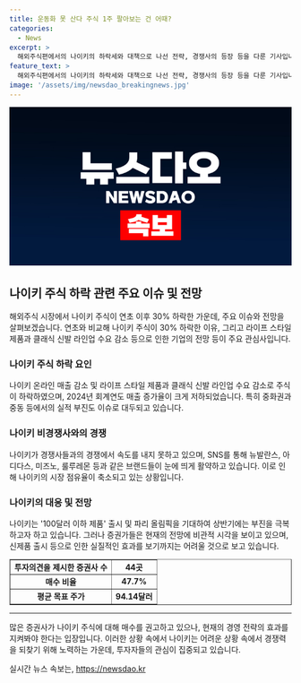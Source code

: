 ```yaml
---
title: 운동화 못 산다 주식 1주 팔아보는 건 어때?
categories:
  - News
excerpt: >
  해외주식편에서의 나이키의 하락세와 대책으로 나선 전략, 경쟁사의 등장 등을 다룬 기사입니다. 나이키는 연초부터 30% 하락하며 어려움을 겪고 있으며, 코로나19로 인한 영향과 라이프 스타일 제품 수요의 감소 등이 주요 원인으로 지적되고 있습니다. 또한, 경쟁사들의 등장과 주요 스포츠 시장에서의 경쟁이 심화되고 있는 상황을 다루고 있습니다. 회복을 위해 다양한 전략을 시도하고 있지만, 전망은 낙관적이지 않으며, 투자 전망도 다양한 견해가 있는 것으로 나타났습니다.
feature_text: >
  해외주식편에서의 나이키의 하락세와 대책으로 나선 전략, 경쟁사의 등장 등을 다룬 기사입니다. 나이키는 연초부터 30% 하락하며 어려움을 겪고 있으며, 코로나19로 인한 영향과 라이프 스타일 제품 수요의 감소 등이 주요 원인으로 지적되고 있습니다. 또한, 경쟁사들의 등장과 주요 스포츠 시장에서의 경쟁이 심화되고 있는 상황을 다루고 있습니다. 회복을 위해 다양한 전략을 시도하고 있지만, 전망은 낙관적이지 않으며, 투자 전망도 다양한 견해가 있는 것으로 나타났습니다.
image: '/assets/img/newsdao_breakingnews.jpg'
---
```


<p><img src="/assets/img/newsdao_breakingnews.jpg" alt="ontimetimes 속보" /></p>

<h2 data-ke-size="size26">나이키 주식 하락 관련 주요 이슈 및 전망</h2>

<p data-ke-size="size16">해외주식 시장에서 나이키 주식이 연초 이후 30% 하락한 가운데, 주요 이슈와 전망을 살펴보겠습니다. 연초와 비교해 나이키 주식이 30% 하락한 이유, 그리고 라이프 스타일 제품과 클래식 신발 라인업 수요 감소 등으로 인한 기업의 전망 등이 주요 관심사입니다.</p>

<h3 data-ke-size="size24">나이키 주식 하락 요인</h3>

<p data-ke-size="size16">나이키 온라인 매출 감소 및 라이프 스타일 제품과 클래식 신발 라인업 수요 감소로 주식이 하락하였으며, 2024년 회계연도 매출 증가율이 크게 저하되었습니다. 특히 중화권과 중동 등에서의 실적 부진도 이슈로 대두되고 있습니다.</p>

<h3 data-ke-size="size24">나이키 비경쟁사와의 경쟁</h3>

<p data-ke-size="size16">나이키가 경쟁사들과의 경쟁에서 속도를 내지 못하고 있으며, SNS를 통해 뉴발란스, 아디다스, 미즈노, 룰루레몬 등과 같은 브랜드들이 눈에 띄게 활약하고 있습니다. 이로 인해 나이키의 시장 점유율이 축소되고 있는 상황입니다.</p>

<h3 data-ke-size="size24">나이키의 대응 및 전망</h3>

<p data-ke-size="size16">나이키는 '100달러 이하 제품' 출시 및 파리 올림픽을 기대하여 상반기에는 부진을 극복하고자 하고 있습니다. 그러나 증권가들은 현재의 전망에 비관적 시각을 보이고 있으며, 신제품 출시 등으로 인한 실질적인 효과를 보기까지는 어려울 것으로 보고 있습니다.</p>

<table style="width: 100%;" border="1">
<tbody>
<tr>
<td style="text-align: center; height: 17px;"><b>투자의견을 제시한 증권사 수</b></td>
<td style="text-align: center; height: 17px;"><b>44곳</b></td>
</tr>
<tr>
<td style="text-align: center; height: 17px;"><b>매수 비율</b></td>
<td style="text-align: center; height: 17px;"><b>47.7%</b></td>
</tr>
<tr>
<td style="text-align: center; height: 17px;"><b>평균 목표 주가</b></td>
<td style="text-align: center; height: 17px;"><b>94.14달러</b></td>
</tr>
</tbody>
</table>

<hr>

<p data-ke-size="size16">많은 증권사가 나이키 주식에 대해 매수를 권고하고 있으나, 현재의 경영 전략의 효과를 지켜봐야 한다는 입장입니다. 이러한 상황 속에서 나이키는 어려운 상황 속에서 경쟁력을 되찾기 위해 노력하는 가운데, 투자자들의 관심이 집중되고 있습니다.</p>
실시간 뉴스 속보는, <a href="https://newsdao.kr" rel="dofollow">https://newsdao.kr</a>


